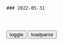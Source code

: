 ```tip
### 2022-05-31
```

<table id="tbc" style="white-space:pre-wrap">
</table>
<button onclick="toggleb()">toggle</button>
<button onclick="loadparse()">loadparse</button>
<br>
<!-- 🌸<br>🍅-　-🍑<hr>🍀 -->
<pre>
<textarea rows="30" cols="100" style="display: none" id="tar">

“佤邦之王”鲍yx：如果没有zg的帮助，佤邦rm将难以生存
https://baijiahao.baidu.com/s?id=1728255638964198867&wfr=spider&for=pc

<font size="1" style="color:#DCDCDC">2022-05-31</font>

历史上gj崩溃前的征兆是什么？_百度知道
https://zhidao.baidu.com/question/368923964179935412.html

在出现亡g征兆时，统治者无动于衷或无能为力，那么，亡g只会是时间问题。

<font size="1" style="color:#DCDCDC">2022-05-31</font>

卡扎菲执政24周年庆典，现场出现荒谬一幕！
https://mbd.baidu.com/newspage/data/videolanding?nid=sv_6684073100801393212&sourceFrom=pc_feedlist

<font size="1" style="color:#DCDCDC">2022-09-05</font>

卡扎菲执z24周年，在利比亚举行庆祝活动，现场出现荒谬一幕！
https://mbd.baidu.com/newspage/data/videolanding?nid=sv_2694752974939797118&sourceFrom=pc_feedlist

卡扎菲：他们把灵魂卖给了魔鬼，他们以为自己会永远存在，但魔鬼将被消灭，最后必将自取灭亡。

卡扎菲就是这样的大胆，大胆里还带着明显的童心。
非得用这么大的阵势表明自己敌视西方大虢吗？
把敌人的虢旗踩在脚下，就证明胜利了吗？

今天我们对老卡的另类举止显然已经见怪不怪了。

<font size="1" style="color:#DCDCDC">2022-05-31</font>

【每日一习话】以其昏昏，使人昭昭_xjp
https://www.sohu.com/a/322017668_362042

今天的人则是自己都没有搞清楚，却想让别人明白。

<font size="1" style="color:#DCDCDC">2022-05-31</font>

人就是细菌的共生体
https://mbd.baidu.com/newspage/data/videolanding?nid=sv_9660169121418984078&sourceFrom=pc_feedlist

<font size="1" style="color:#DCDCDC">2022-05-31</font>

圣人孔子祖孙三代都“出妻”，这样的家风，解决了论语的一大困惑
https://mbd.baidu.com/newspage/data/landingsuper?context=%7B%22nid%22%3A%22news_8977219145814359095%22%7D&n_type=-1&p_from=-1

<font size="1" style="color:#DCDCDC">2022-05-31</font>

苏联因“毒教材”而亡g，普j深有感触，并亲自给学生讲历史课
https://mbd.baidu.com/newspage/data/landingsuper?context=%7B%22nid%22%3A%22news_10349391996807774802%22%7D&n_type=-1&p_from=-1

<font size="1" style="color:#DCDCDC">2022-05-31</font>

985沦为废物、通宵加班被裁，谁来救救被踢出局的打工人？|毕业生|学历_网易订阅
https://www.163.com/dy/article/H7L20H2O0543ONPT.html

<font size="1" style="color:#DCDCDC">2022-05-31</font>

正常人如何证明自己没有精神病？
https://mbd.baidu.com/newspage/data/videolanding?nid=sv_5468520023824051690&sourceFrom=pc_feedlist

<font size="1" style="color:#DCDCDC">2022-05-31</font>

新冠疫苗引发白血病尚无证据，但不良反应数据也一年没公开了
https://mbd.baidu.com/newspage/data/landingsuper?context=%7B%22nid%22%3A%22news_9139988974770327926%22%7D&n_type=-1&p_from=-1

<font size="1" style="color:#DCDCDC">2022-05-31</font>

为什么夏天女生穿裙子不怕“走光”了？
https://mbd.baidu.com/newspage/data/landingsuper?context=%7B%22nid%22%3A%22news_9914088316598849489%22%7D&n_type=-1&p_from=-1

https://pics7.baidu.com/feed/3bf33a87e950352a5b2fd62ac73d93f8b3118bcb.jpeg?token=5a6516a8e4909e07400a54af9f3872f4.jpg

你每年不管买多少条，穿的时候总找不到。
https://pic.rmb.bdstatic.com/bjh/down/be6dd17cddc0e3f04fb8bbc85e06c204.jpeg
https://pic.rmb.bdstatic.com/bjh/down/cdf87a61e436e909b91b0c28ccbc0a93.jpeg

<font size="1" style="color:#DCDCDC">2022-05-31</font>

迷因绕梁：复制与洗脑才是商业的本质？
https://mbd.baidu.com/newspage/data/landingsuper?context=%7B%22nid%22%3A%22news_9486717930845868441%22%7D&n_type=-1&p_from=-1

<font size="1" style="color:#DCDCDC">2022-05-31</font>

</textarea>
</pre>
<!-- 🍀<br>🍑-　-🍅<hr>🌸 -->

```note
```

<link
  rel="stylesheet"
  href="https://cdn.jsdelivr.net/npm/@fancyapps/ui/dist/fancybox.css"
/>
<script src="https://cdn.jsdelivr.net/npm/@fancyapps/ui@4.0/dist/fancybox.umd.js"></script>

<script type="text/javascript">

var __urlRegex = /(\b(https?|ftp|file):\/\/[-A-Z0-9+&@#\/%?=~_|!:,.;]*[-A-Z0-9+&@#\/%=~_|])/ig;
var __imgRegex = /\.(?:jpe?g|gif|png|webp)$/i;

loadparse();

function parseURL($string){

    var exp = __urlRegex;
    return $string.replace(exp,function(match){
            __imgRegex.lastIndex=0;
            if(__imgRegex.test(match)){
                return '<a data-fancybox="gallery" href="' + match.replace("/p=700", "")
                 + '"><img src="' + match.replace("/p=700", "/p=160x200")+'" width="64"></a>';
            }
            else{
                return '<a href="' + match + '" target="_blank">' + match + '</a>';
            }
        }
    );
}

function loadparse() {
  tbc.innerHTML = parseURL(tar.value);
}

function toggleb() {
  var x = document.getElementById("tar");
  if (x.style.display === "none") {
    x.style.display = "";
  } else {
    x.style.display = "none";
  }
}

</script>
